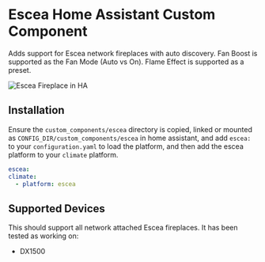 # Escea Home Assistant Custom Component

Adds support for Escea network fireplaces with auto discovery. Fan Boost is supported as the Fan Mode (Auto vs On).
Flame Effect is supported as a preset.

![Escea Fireplace in HA](https://github.com/snikch/climate.escea/blob/master/assets/screenshot.png)

## Installation

Ensure the `custom_components/escea` directory is copied, linked or mounted as `CONFIG_DIR/custom_components/escea` in
home assistant, and add `escea:` to your `configuration.yaml` to load the platform, and then add the escea platform to
your `climate` platform.

```yaml
escea:
climate:
  - platform: escea
```

## Supported Devices

This should support all network attached Escea fireplaces. It has been tested as working on:

- DX1500
